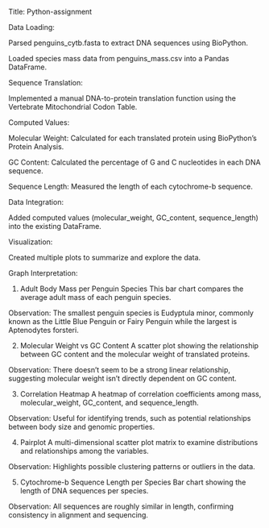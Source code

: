 Title: Python-assignment

Data Loading:

Parsed penguins_cytb.fasta to extract DNA sequences using BioPython.

Loaded species mass data from penguins_mass.csv into a Pandas DataFrame.

Sequence Translation:

Implemented a manual DNA-to-protein translation function using the Vertebrate Mitochondrial Codon Table.

Computed Values:

Molecular Weight: Calculated for each translated protein using BioPython’s Protein Analysis.

GC Content: Calculated the percentage of G and C nucleotides in each DNA sequence.

Sequence Length: Measured the length of each cytochrome-b sequence.

Data Integration:

Added computed values (molecular_weight, GC_content, sequence_length) into the existing DataFrame.

Visualization:

Created multiple plots to summarize and explore the data.

Graph Interpretation:
1. Adult Body Mass per Penguin Species
This bar chart compares the average adult mass of each penguin species.

 Observation: The smallest penguin species is Eudyptula minor, commonly known as the Little Blue Penguin or Fairy Penguin while the largest is Aptenodytes forsteri.

2. Molecular Weight vs GC Content
A scatter plot showing the relationship between GC content and the molecular weight of translated proteins.

Observation: There doesn’t seem to be a strong linear relationship, suggesting molecular weight isn’t directly dependent on GC content.

3. Correlation Heatmap
A heatmap of correlation coefficients among mass, molecular_weight, GC_content, and sequence_length.

Observation: Useful for identifying trends, such as potential relationships between body size and genomic properties.

4. Pairplot
A multi-dimensional scatter plot matrix to examine distributions and relationships among the variables.

Observation: Highlights possible clustering patterns or outliers in the data.

5. Cytochrome-b Sequence Length per Species
Bar chart showing the length of DNA sequences per species.

 Observation: All sequences are roughly similar in length, confirming consistency in alignment and sequencing.
